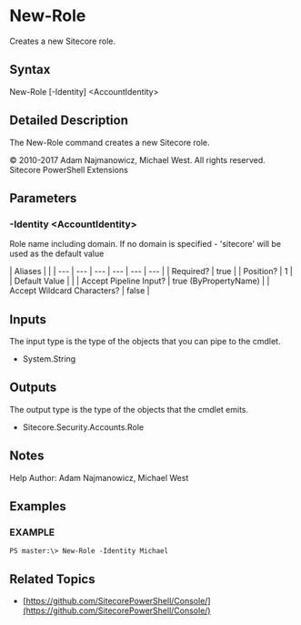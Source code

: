 # New-Role

Creates a new Sitecore role.

## Syntax

New-Role \[-Identity\] &lt;AccountIdentity&gt;

## Detailed Description

The New-Role command creates a new Sitecore role.

© 2010-2017 Adam Najmanowicz, Michael West. All rights reserved. Sitecore PowerShell Extensions

## Parameters

### -Identity  &lt;AccountIdentity&gt;

Role name including domain. If no domain is specified - 'sitecore' will be used as the default value

| Aliases |  |
| --- | --- | --- | --- | --- | --- |
| Required? | true |
| Position? | 1 |
| Default Value |  |
| Accept Pipeline Input? | true \(ByPropertyName\) |
| Accept Wildcard Characters? | false |

## Inputs

The input type is the type of the objects that you can pipe to the cmdlet.

* System.String 

## Outputs

The output type is the type of the objects that the cmdlet emits.

* Sitecore.Security.Accounts.Role 

## Notes

Help Author: Adam Najmanowicz, Michael West

## Examples

### EXAMPLE

```text
PS master:\> New-Role -Identity Michael
```

## Related Topics

* [https://github.com/SitecorePowerShell/Console/](https://github.com/SitecorePowerShell/Console/) 

